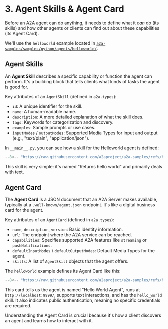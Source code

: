# 3. Agent Skills & Agent Card

Before an A2A agent can do anything, it needs to define what it _can_ do (its skills) and how other agents or clients can find out about these capabilities (its Agent Card).

We'll use the `helloworld` example located in [`a2a-samples/samples/python/agents/helloworld/`](https://github.com/a2aproject/a2a-samples/tree/main/samples/python/agents/helloworld).

## Agent Skills

An **Agent Skill** describes a specific capability or function the agent can perform. It's a building block that tells clients what kinds of tasks the agent is good for.

Key attributes of an `AgentSkill` (defined in `a2a.types`):

- `id`: A unique identifier for the skill.
- `name`: A human-readable name.
- `description`: A more detailed explanation of what the skill does.
- `tags`: Keywords for categorization and discovery.
- `examples`: Sample prompts or use cases.
- `inputModes` / `outputModes`: Supported Media Types for input and output (e.g., "text/plain", "application/json").

In `__main__.py`, you can see how a skill for the Helloworld agent is defined:

```python { .no-copy }
--8<-- "https://raw.githubusercontent.com/a2aproject/a2a-samples/refs/heads/main/samples/python/agents/helloworld/__main__.py:AgentSkill"
```

This skill is very simple: it's named "Returns hello world" and primarily deals with text.

## Agent Card

The **Agent Card** is a JSON document that an A2A Server makes available, typically at a `.well-known/agent.json` endpoint. It's like a digital business card for the agent.

Key attributes of an `AgentCard` (defined in `a2a.types`):

- `name`, `description`, `version`: Basic identity information.
- `url`: The endpoint where the A2A service can be reached.
- `capabilities`: Specifies supported A2A features like `streaming` or `pushNotifications`.
- `defaultInputModes` / `defaultOutputModes`: Default Media Types for the agent.
- `skills`: A list of `AgentSkill` objects that the agent offers.

The `helloworld` example defines its Agent Card like this:

```python { .no-copy }
--8<-- "https://raw.githubusercontent.com/a2aproject/a2a-samples/refs/heads/main/samples/python/agents/helloworld/__main__.py:AgentCard"
```

This card tells us the agent is named "Hello World Agent", runs at `http://localhost:9999/`, supports text interactions, and has the `hello_world` skill. It also indicates public authentication, meaning no specific credentials are required.

Understanding the Agent Card is crucial because it's how a client discovers an agent and learns how to interact with it.
